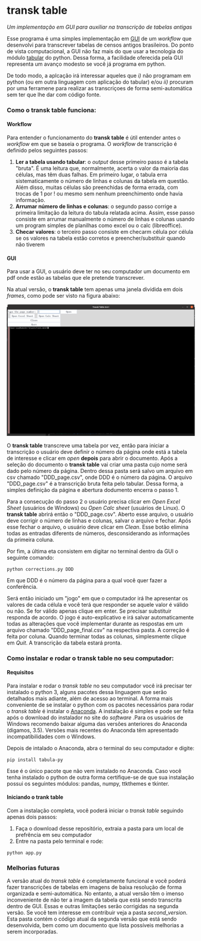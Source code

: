 # transk table
*Um implementação em GUI para auxiliar na transcrição de tabelas antigas*


Esse programa é uma simples implementação em [GUI](https://en.wikipedia.org/wiki/Graphical_user_interface) de um _workflow_ que desenvolvi para transcrever tabelas de censos antigos brasileiros. Do ponto de vista computacional, a GUI não faz mais do que usar a tecnologia do módulo [tabular](https://github.com/chezou/tabula-py) do python. Dessa forma, a facilidade oferecida pela GUI representa um avanço modesto se você já programa em python.

De todo modo, a aplcação irá interessar aqueles que _i)_ não programam em python (ou em outra linguagem com aplicação do tabular) e/ou _ii)_ procuram por uma ferramene para realizar as transcriçoes de forma semi-automática sem ter que lhe dar com código fonte.

<!-- Essa breve apresentação da ferramenta está dividida em três seções. Na seção seguinte ~mostramos o funcionamento do programa. A ideia dessa seção é, antes de discutir instalação e limitações, mostrar ao usuário o que é o programa e o que ele faz. Mostramos como rodar o programa na seção 3, enquanto uma discussão sobre melhorias potenciais e manutenção do programa são arroladas na seção 4. -->


### Como o **transk table** funciona:

#### Workflow

Para entender o funcionamento do **transk table** é útil entender antes o _workflow_ em que se baseia o programa. O _workflow_ de transcrição é definido pelos seguintes passos:

1) **Ler a tabela usando tabular**: o _output_ desse primeiro passo é a tabela "bruta". É uma leitura que, normalmente, acerta o valor da maioria das células, mas têm duas falhas. Em primeiro lugar, o tabula erra sistematicamente o número de linhas e colunas da tabela em questão. Além disso, muitas células são preenchidas de forma errada, com trocas de 1 por ! ou mesmo sem nenhum preenchimento onde havia informação.
2) **Arrumar número de linhas e colunas**: o segundo passo corrige a primeira limitação da leitura do tabula relatada acima. Assim, esse passo consiste em arrumar manualmente o número de linhas e colunas usando um program simples de planilhas como excel ou o calc (libreoffice).
3) **Checar valores**: o terceiro passo consiste em checarm célula por célula se os valores na tabela estão corretos e preencher/substituir quando não tiverem

#### GUI

Para usar a GUI, o usuário deve ter no seu computador um documento em pdf onde estão as tabelas que ele pretende transcrever.

Na atual versão, o **transk table** tem apenas uma janela dividida em dois _frames_, como pode ser visto na figura abaixo:

![alt text](https://github.com/lucascr91/transk_table/blob/master/gui_tt.png)

O **transk table** transcreve uma tabela por vez, então para iniciar a transcrição o usuário deve definir o número da página onde está a tabela de interesse e clicar em *open* **depois** para abrir o documento. Após a seleção do documento o **transk table** vai criar uma pasta cujo nome será dado pelo número da página. Dentro dessa pasta será salvo um arquivo em csv chamado "DDD_page.csv", onde DDD é o número da página. O arquivo "DDD_page.csv" é a transcrição bruta feita pelo tabular. Dessa forma, a simples definição da página e abertura dodumento encerra o passo 1.

Para a consecução do passo 2 o usuário precisa clicar em *Open Excel Sheet* (usuários de Windows) ou *Open Calc sheet* (usuários de Linux). O **transk table** abrirá então o "DDD_page.csv". Aberto esse arquivo, o usuário deve corrigir o número de linhas e colunas, salvar o arquivo e fechar. Após esse fechar o arquivo, o usuário deve clicar em *Clean*. Esse botão elimina todas as entradas diferents de números, desconsiderando as informações da primeira coluna. 

Por fim, a última eta consistem em digitar no terminal dentro da GUI o seguinte comando:

```
python corrections.py DDD
```
Em que DDD é o número da página para a qual você quer fazer a conferência.

Será então iniciado um "jogo" em que o computador irá lhe apresentar os valores de cada célula e você terá que responder se aquele valor é válido ou não. Se for válido apenas clique em enter. Se precisar substituir responda de acordo. O jogo é auto-explicativo e irá salvar automaticamente todas as alterações que você implementar durante as respostas em um arquivo chamado "DDD_page_final.csv" na respectiva pasta. A correção é feita por coluna. Quando terminar todas as colunas, simplesmente clique em *Quit*. A transcrição da tabela estará pronta.


### Como instalar e rodar o transk table no seu computador:

#### Requisitos

Para instalar e rodar o *transk table* no seu computador você irá precisar ter instalado o python 3, alguns pacotes dessa linguagem que serão detalhados mais adiante, além de acesso ao terminal. A forma mais conveniente de se instalar o python com os pacotes necessários para rodar o *transk table* é instalar o [Anaconda](https://www.anaconda.com/products/individual). A instalação é simples e pode ser feita após o download do instalador no site do _software_ .Para os usuários de Windows recomendo baixar alguma das versões anteriores do Anaconda (digamos, 3.5). Versões mais recentes do Anaconda têm apresentado incompatibilidades com o Windows.

Depois de intalado o Anaconda, abra o terminal do seu computador e digite:

```
pip install tabula-py
```

Esse é o único pacote que não vem instalado no Anaconda. Caso você tenha instalado o python de outra forma certifique-se de que sua instalação possui os seguintes módulos: pandas, numpy, ttkthemes e tkinter.

#### Iniciando o trank table

Com a instalação completa, você poderá iniciar o *transk table* seguindo apenas dois passos:

1) Faça o download desse repositório, extraia a pasta para um local de prefrência em seu computador
2) Entre na pasta pelo terminal e rode:

```
python app.py
```

### Melhorias futuras

A versão atual do *transk table* é completamente funcional e você poderá fazer transcrições de tabelas em imagens de baixa resolução de forma organizada e semi-automática. No entanto, a atual versão têm o imenso inconveniente de não ter a imagem da  tabela que está sendo transcrita dentro de GUI. Essas e outras limitações serão corrigidas na segunda versão. Se você tem interesse em contribuir veja a pasta *second_version*. Esta pasta contém o código atual da segunda versão que está sendo desenvolvida, bem como um documento que lista possíveis melhorias a serem incorporadas.
